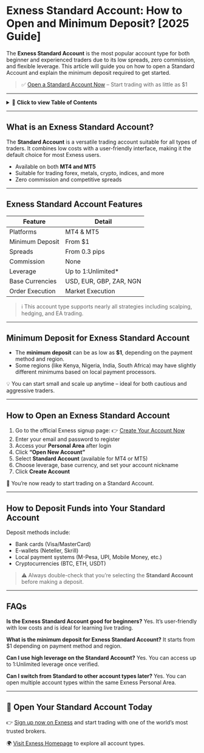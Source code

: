 # Exness Standard Account: How to Open and Minimum Deposit? \[2025 Guide]

The **Exness Standard Account** is the most popular account type for both beginner and experienced traders due to its low spreads, zero commission, and flexible leverage. This article will guide you on how to open a Standard Account and explain the minimum deposit required to get started.

> ✅ [Open a Standard Account Now](https://one.exnesstrack.org/boarding/sign-up/a/english23) – Start trading with as little as \$1

---

<details>
<summary>📌 <strong>Click to view Table of Contents</strong></summary>

* [What is an Exness Standard Account?](#what-is-an-exness-standard-account)
* [Exness Standard Account Features](#exness-standard-account-features)
* [Minimum Deposit for Exness Standard Account](#minimum-deposit-for-exness-standard-account)
* [How to Open an Exness Standard Account](#how-to-open-an-exness-standard-account)
* [How to Deposit Funds into Your Standard Account](#how-to-deposit-funds-into-your-standard-account)
* [FAQs](#faqs)

</details>

---

## What is an Exness Standard Account?

The **Standard Account** is a versatile trading account suitable for all types of traders. It combines low costs with a user-friendly interface, making it the default choice for most Exness users.

* Available on both **MT4 and MT5**
* Suitable for trading forex, metals, crypto, indices, and more
* Zero commission and competitive spreads

---

## Exness Standard Account Features

| Feature         | Detail                  |
| --------------- | ----------------------- |
| Platforms       | MT4 & MT5               |
| Minimum Deposit | From \$1                |
| Spreads         | From 0.3 pips           |
| Commission      | None                    |
| Leverage        | Up to 1\:Unlimited\*    |
| Base Currencies | USD, EUR, GBP, ZAR, NGN |
| Order Execution | Market Execution        |

> ℹ️ This account type supports nearly all strategies including scalping, hedging, and EA trading.

---

## Minimum Deposit for Exness Standard Account

* The **minimum deposit** can be as low as **\$1**, depending on the payment method and region.
* Some regions (like Kenya, Nigeria, India, South Africa) may have slightly different minimums based on local payment processors.

💡 You can start small and scale up anytime – ideal for both cautious and aggressive traders.

---

## How to Open an Exness Standard Account

1. Go to the official Exness signup page:
   👉 [Create Your Account Now](https://one.exnesstrack.org/boarding/sign-up/a/english23)
2. Enter your email and password to register
3. Access your **Personal Area** after login
4. Click **“Open New Account”**
5. Select **Standard Account** (available for MT4 or MT5)
6. Choose leverage, base currency, and set your account nickname
7. Click **Create Account**

🎉 You’re now ready to start trading on a Standard Account.

---

## How to Deposit Funds into Your Standard Account

Deposit methods include:

* Bank cards (Visa/MasterCard)
* E-wallets (Neteller, Skrill)
* Local payment systems (M-Pesa, UPI, Mobile Money, etc.)
* Cryptocurrencies (BTC, ETH, USDT)

> ⚠️ Always double-check that you’re selecting the **Standard Account** before making a deposit.

---

## FAQs

**Is the Exness Standard Account good for beginners?**
Yes. It’s user-friendly with low costs and is ideal for learning live trading.

**What is the minimum deposit for Exness Standard Account?**
It starts from \$1 depending on payment method and region.

**Can I use high leverage on the Standard Account?**
Yes. You can access up to 1\:Unlimited leverage once verified.

**Can I switch from Standard to other account types later?**
Yes. You can open multiple account types within the same Exness Personal Area.

---

## 🎯 Open Your Standard Account Today

👉 [Sign up now on Exness](https://one.exnesstrack.org/boarding/sign-up/a/english23) and start trading with one of the world’s most trusted brokers.

🌍 [Visit Exness Homepage](https://one.exnesstrack.org/a/english23) to explore all account types.
